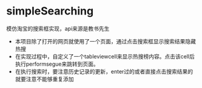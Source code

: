 # simpleSearching
模仿淘宝的搜索框实现，api来源是教书先生

*  本项目除了打开的网页就使用了一个页面，通过点击搜索框显示搜索结果隐藏热搜
*  在实现过程中，自定义了一个tableviewcell来显示热搜榜内容。点击该cell后执行performsegue来跳转到页面。
*  在执行搜索时，要注意历史记录的更新，enter过的或者直接点击搜索结果的就要注意不能够重复添加
